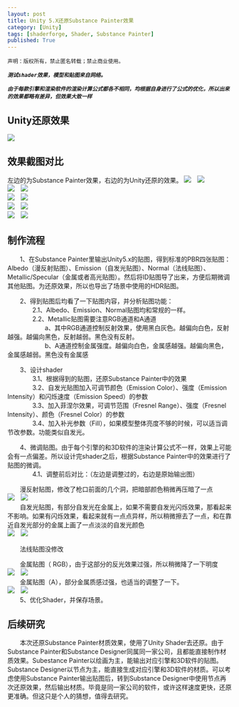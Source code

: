 ```yaml
---
layout: post
title: Unity 5.X还原Substance Painter效果
category: [Unity]
tags: [shaderforge, Shader, Substance Painter]
published: True
---
```



`声明：版权所有，禁止匿名转载；禁止商业使用。`

***`测试shader效果，模型和贴图来自网络。`***

***`由于每款引擎和渲染软件的渲染计算公式都各不相同，均根据自身进行了公式的优化，所以出来的效果都略有差异，但效果大致一样`***

## Unity还原效果
<left>
<img src="http://p3z7nlj5m.bkt.clouddn.com/U3DToSP00.gif">
</left>


## 效果截图对比
左边的为Substance Painter效果，右边的为Unity还原的效果。
<left>
<img src="http://p3z7nlj5m.bkt.clouddn.com/U3DToSP09.png">　<img src="http://p3z7nlj5m.bkt.clouddn.com/U3DToSP09-1.png">
</left>
<br>
<left>
<img src="http://p3z7nlj5m.bkt.clouddn.com/U3DToSP10.png">　<img src="http://p3z7nlj5m.bkt.clouddn.com/U3DToSP10-1.png">
</left>
<br>
<left>
<img src="http://p3z7nlj5m.bkt.clouddn.com/U3DToSP11.png">　<img src="http://p3z7nlj5m.bkt.clouddn.com/U3DToSP11-1.png">
</left>
<br>
<left>
<img src="http://p3z7nlj5m.bkt.clouddn.com/U3DToSP12.png">　<img src="http://p3z7nlj5m.bkt.clouddn.com/U3DToSP12-1.png">
</left>
<br>
<left>
<img src="http://p3z7nlj5m.bkt.clouddn.com/U3DToSP13.png">　<img src="http://p3z7nlj5m.bkt.clouddn.com/U3DToSP13-1.png">
</left>


## 制作流程
　　1、在Substance Painter里输出Unity5.x的贴图，得到标准的PBR四张贴图：Albedo（漫反射贴图）、Emission（自发光贴图）、Normal（法线贴图）、Metallic/Specular（金属或者高光贴图）。然后将ID贴图导了出来，方便后期微调其他贴图。为还原效果，所以也导出了场景中使用的HDR贴图。

　　2、得到贴图后均看了一下贴图内容，并分析贴图功能：<br>
　　　　2.1、Albedo、Emission、Normal贴图均和常规的一样。<br>
　　　　2.2、Metallic贴图需要注意RGB通道和A通道<br>
　　　　　　a、其中RGB通道控制反射效果，使用黑白灰色。越偏向白色，反射越强。越偏向黑色，反射越弱。黑色没有反射。<br>
　　　　　　b、A通道控制金属强度。越偏向白色，金属感越强。越偏向黑色，金属感越弱。黑色没有金属感

　　3、设计shader<br>
　　　　3.1、根据得到的贴图，还原Substance Painter中的效果<br>
　　　　3.2、自发光贴图加入可调节颜色（Emission Color）、强度（Emission Intensity）和闪烁速度（Emission Speed）的参数<br>
　　　　3.3、加入菲涅尔效果，可调节范围（Fresnel Range）、强度（Fresnel Intensity）、颜色（Fresnel Color）的参数<br>
　　　　3.4、加入补光参数（Fill），如果模型整体亮度不够的时候，可以适当调节改参数。功能类似自发光。

　　4、微调贴图。由于每个引擎的和3D软件的渲染计算公式不一样，效果上可能会有一点偏差。所以设计完shader之后，根据Substance Painter中的效果进行了贴图的微调。<br>
　　　　4.1、调整前后对比：（左边是调整过的，右边是原始输出图）

　　漫反射贴图，修改了枪口前面的几个洞，把暗部颜色稍微再压暗了一点<br>
<left>
<img src="http://p3z7nlj5m.bkt.clouddn.com/U3DToSP01.png">　<img src="http://p3z7nlj5m.bkt.clouddn.com/U3DToSP02.png">
</left>
<br>
　　自发光贴图，有部分自发光在金属上，如果不需要自发光闪烁效果，那看起来不影响。如果有闪烁效果，看起来就有一点点异样，所以稍微擦去了一点，和在靠近自发光部分的金属上画了一点淡淡的自发光颜色<br>
<left>
<img src="http://p3z7nlj5m.bkt.clouddn.com/U3DToSP03.png">　<img src="http://p3z7nlj5m.bkt.clouddn.com/U3DToSP04.png">
</left>
<br>

　　法线贴图没修改

　　金属贴图（ RGB），由于这部分的反光效果过强，所以稍微降了一下明度<br>
<left>
<img src="http://p3z7nlj5m.bkt.clouddn.com/U3DToSP05.png">　<img src="http://p3z7nlj5m.bkt.clouddn.com/U3DToSP06.png">
</left>
<br>
　　金属贴图（A），部分金属质感过强，也适当的调整了一下。<br>
<left>
<img src="http://p3z7nlj5m.bkt.clouddn.com/U3DToSP07.png">　<img src="http://p3z7nlj5m.bkt.clouddn.com/U3DToSP08.png">
</left>
<br>
　　5、优化Shader，并保存场景。

## 后续研究
　　本次还原Substance Painter材质效果，使用了Unity Shader去还原。由于Substance Painter和Substance Designer同属同一家公司，且都能直接制作材质效果。Subestance Painter以绘画为主，能输出对应引擎和3D软件的贴图。Substance Designer以节点为主，能直接生成对应引擎和3D软件的材质。可以考虑使用Substance Painter输出贴图后，转到Substance Designer中使用节点再次还原效果，然后输出材质。毕竟是同一家公司的软件，或许这样速度更快，还原更准确。但这只是个人的猜想，值得去研究。

